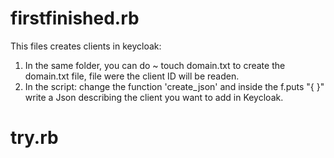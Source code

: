 # firstfinished.rb

This files creates clients in keycloak:
1. In the same folder, you can do ~ touch domain.txt to create the domain.txt file, file were the client ID will be readen.
2. In the script: change the function 'create_json' and inside the f.puts "{    }" write a Json describing the client you want to add in Keycloak.


# try.rb
